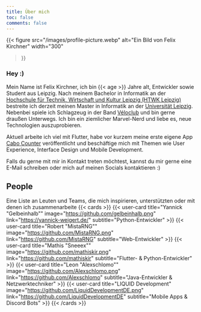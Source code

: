 ```yaml
---
title: Über mich
toc: false
comments: false
---
```


{{< figure
src="/images/profile-picture.webp"
alt="Ein Bild von Felix Kirchner"
width="300"
>}}

### Hey :)

Mein Name ist Felix Kirchner, ich bin {{< age >}} Jahre alt, Entwickler sowie Student aus Leipzig.
Nach meinem Bachelor in Informatik an der [Hochschule für Technik, Wirtschaft und Kultur Leipzig (HTWK Leipzig)](https://www.htwk-leipzig.de/)
bestreite ich derzeit meinen Master in Informatik an der [Universität Leipzig](https://uni-leipzig.de).
Nebenbei spiele ich Schlagzeug in der Band [Véloclub](https://instagram.com/veloclubband/) und bin gerne draußen Unterwegs.
Ich bin ein ziemlicher Marvel-Nerd und liebe es, neue Technologien auszuprobieren.

Aktuell arbeite ich viel mit Flutter, habe vor kurzem meine erste eigene App [Cabo Counter](projects/cabo-counter) veröffentlicht
und beschäftige mich mit Themen wie User Experience, Interface Design und Mobile Development.

Falls du gerne mit mir in Kontakt treten möchtest, kannst du mir gerne eine E-Mail schreiben oder mich auf meinen Socials kontaktieren :)

## People

Eine Liste an Leuten und Teams, die mich inspirieren, unterstützten oder mit denen ich zusammenarbeite
{{< cards >}}
    {{< user-card
    title="Yannick \"Gelbeinhalb\""
    image="https://github.com/gelbeinhalb.png"
    link="https://yannick-weigert.de/"
    subtitle="Python-Entwickler"
    >}}
    {{< user-card
    title="Robert \"MistaRNG\""
    image="https://github.com/MistaRNG.png"
    link="https://github.com/MistaRNG"
    subtitle="Web-Entwickler"
    >}}
    {{< user-card
    title="Mathis \"Sneeex\""
    image="https://github.com/mathiskir.png"
    link="https://github.com/mathiskir"
    subtitle="Flutter- & Python-Entwickler"
    >}}
    {{< user-card
    title="Leon \"Alexschlomo\""
    image="https://github.com/Alexschlomo.png"
    link="https://github.com/Alexschlomo"
    subtitle="Java-Entwickler & Netzwerktechniker"
    >}}
    {{< user-card
    title="LIQUID Development"
    image="https://github.com/LiquidDevelopmentDE.png"
    link="https://github.com/LiquidDevelopmentDE"
    subtitle="Mobile Apps & Discord Bots"
    >}}
{{< /cards >}}